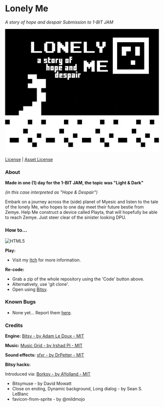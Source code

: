 # Lonely Me

*A story of hope and despair*
*Submission to 1-BIT JAM*

![Game screenshot](APP.jpg)

[License](https://github.com/FTEdianiaK/Lonely-Me/blob/main/LICENSE) | [Asset License](https://creativecommons.org/licenses/by-sa/4.0/)

### About

**Made in one (1) day for the 1-BIT JAM, the topic was "Light & Dark"**

*(in this case interpreted as "Hope & Despair")*

Embark on a journey across the (side) planet of Myesic and listen to the tale of the lonely Me, who hopes to one day meet their future bestie from Zemye. Help Me construct a device called Playta, that will hopefully be able to reach Zemye. Just steer clear of the sinister looking DPU.

### How to...
![HTML5](https://img.shields.io/badge/HTML5-E34F26?style=for-the-badge)

**Play:**
- Visit my [Itch](https://edianiak.itch.io/lm) for more information.

**Re-code:**
- Grab a zip of the whole repository using the 'Code' button above.
- Alternatively, use 'git clone'.
- Open using [Bitsy](https://ledoux.itch.io/bitsy).

### Known Bugs
- None yet... Report them [here](https://github.com/FTEdianiaK/library-parrotex/issues).

### Credits

**Engine:** [Bitsy - by Adam Le Doux - MIT](https://ledoux.itch.io/bitsy)

**Music:** [Music Grid - by Irshad PI - MIT](https://music-grid.surge.sh/)

**Sound effects:** [sfxr - by DrPetter - MIT](https://www.drpetter.se/project_sfxr.html)

**Bitsy hacks:**

Introduced via: [Borksy - by AYolland - MIT](https://andrewyolland.com/borksy/)
- Bitsymuse - by David Mowatt
- Close on ending, Dynamic background, Long dialog - by Sean S. LeBlanc
- favicon-from-sprite - by @mildmojo
